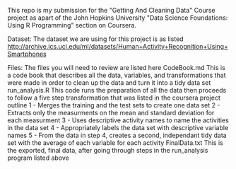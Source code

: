 This repo is my submission for the "Getting And Cleaning Data" Course project as apart of the John Hopkins University "Data Science Foundations: Using R Programming"
section on Coursera.

Dataset:
The dataset we are using for this  project is as listed
  http://archive.ics.uci.edu/ml/datasets/Human+Activity+Recognition+Using+Smartphones

Files:
The files you will need to review are listed here
  CodeBook.md
      This is a code book that describes all the data, variables, and transformations that were made in order to clean up the data and turn it into a tidy data set
  run_analysis.R
      This code runs the preparation of all the data then proceeds to follow a five step transformation that was listed in the coursera project outline
          1 - Merges the training and the test sets to create one data set
          2 - Extracts only the measurments on the mean and standard deviation for each measurment
          3 - Uses descriptive activity names to name the activities in the data set
          4 - Appropriately labels the data set with descriptive variable names
          5 - From the data in step 4, creates a second, independant tidy data set with the average of each variable for each activity
  FinalData.txt
      This is the exported, final data, after going through steps in the run_analysis program listed above
      
